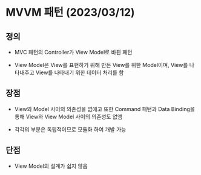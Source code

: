 # MVVM 패턴 (2023/03/12)

## 정의

- MVC 패턴의 Controller가 View Model로 바뀐 패턴

- View Model은 View를 표현하기 위해 만든 View를 위한 Model이며, View를 나타내주고 View를 나타내기 위한 데이터 처리를 함

## 장점

- View와 Model 사이의 의존성을 없애고 또한 Command 패턴과 Data Binding을 통해 View와 View Model 사이의 의존성도 없앰

- 각각의 부분은 독립적이므로 모듈화 하여 개발 가능

## 단점

- View Model의 설계가 쉽지 않음
